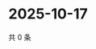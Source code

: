 # 2025-10-17

共 0 条

<!-- BEGIN ZHIHUVIDEO -->
<!-- 最后更新时间 Fri Oct 17 2025 16:16:22 GMT+0800 (China Standard Time) -->

<!-- END ZHIHUVIDEO -->
